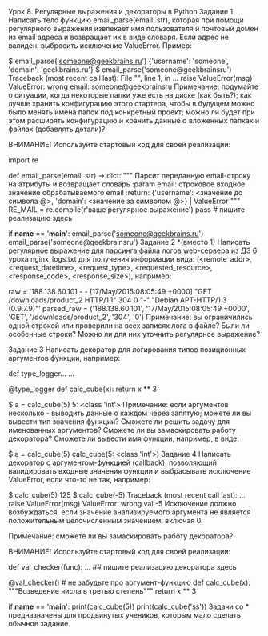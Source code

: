 Урок 8. Регулярные выражения и декораторы в Python
Задание 1
Написать тело функцию email_parse(email: str), которая при помощи регулярного выражения извлекает имя пользователя и почтовый домен из email адреса и возвращает их в виде словаря. Если адрес не валиден, выбросить исключение ValueError. Пример:

$ email_parse('someone@geekbrains.ru')
{'username': 'someone', 'domain': 'geekbrains.ru'}
$ email_parse('someone@geekbrainsru')
Traceback (most recent call last):
  File "<stdin>", line 1, in <module>
  ...
    raise ValueError(msg)
ValueError: wrong email: someone@geekbrainsru
Примечание: подумайте о ситуации, когда некоторые папки уже есть на диске (как быть?); как лучше хранить конфигурацию этого стартера, чтобы в будущем можно было менять имена папок под конкретный проект; можно ли будет при этом расширять конфигурацию и хранить данные о вложенных папках и файлах (добавлять детали)?

ВНИМАНИЕ! Используйте стартовый код для своей реализации:

import re


def email_parse(email: str) -> dict:
    """
    Парсит переданную email-строку на атрибуты и возвращает словарь
    :param email: строковое входное значение обрабатываемого email
    :return: {'username': <значение до символа @>, 'domain': <значение за символом @>} | ValueError
    """
    RE_MAIL = re.compile(r'ваше регулярное выражение')
    pass  # пишите реализацию здесь


if __name__ == '__main__':
    email_parse('someone@geekbrains.ru')
    email_parse('someone@geekbrainsru')
Задание 2 *(вместо 1)
Написать регулярное выражение для парсинга файла логов web-сервера из ДЗ 6 урока nginx_logs.txt для получения информации вида: (<remote_addr>, <request_datetime>, <request_type>, <requested_resource>, <response_code>, <response_size>), например:

raw = '188.138.60.101 - - [17/May/2015:08:05:49 +0000] "GET /downloads/product_2 HTTP/1.1" 304 0 "-" "Debian APT-HTTP/1.3 (0.9.7.9)"'
parsed_raw = ('188.138.60.101', '17/May/2015:08:05:49 +0000', 'GET', '/downloads/product_2', '304', '0')
Примечание: вы ограничились одной строкой или проверили на всех записях лога в файле? Были ли особенные строки? Можно ли для них уточнить регулярное выражение?

Задание 3
Написать декоратор для логирования типов позиционных аргументов функции, например:

def type_logger...
    ...


@type_logger
def calc_cube(x):
   return x ** 3


$ a = calc_cube(5)
5: <class 'int'>
Примечание: если аргументов несколько - выводить данные о каждом через запятую; можете ли вы вывести тип значения функции? Сможете ли решить задачу для именованных аргументов? Сможете ли вы замаскировать работу декоратора? Сможете ли вывести имя функции, например, в виде:

$ a = calc_cube(5)
calc_cube(5: <class 'int'>)
Задание 4
Написать декоратор с аргументом-функцией (callback), позволяющий валидировать входные значения функции и выбрасывать исключение ValueError, если что-то не так, например:

$ calc_cube(5)
125
$ calc_cube(-5)
Traceback (most recent call last):
  ...
    raise ValueError(msg)
ValueError: wrong val -5
Исключение должно возбуждаться, если значение анализируемого аргумента не является положительным целочисленным значением, включая 0.

Примечание: сможете ли вы замаскировать работу декоратора?

ВНИМАНИЕ! Используйте стартовый код для своей реализации:

def val_checker(func):
    ...  ## пишите реализацию декоратора здесь


@val_checker()  # не забудьте про аргумент-функцию
def calc_cube(x):
    """Возведение числа в третью степень"""
    return x ** 3


if __name__ == '__main__':
    print(calc_cube(5))
    print(calc_cube('ss'))
Задачи со * предназначены для продвинутых учеников, которым мало сделать обычное задание.